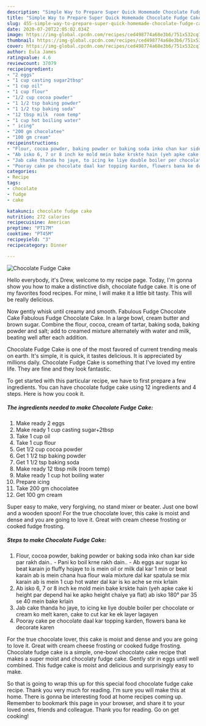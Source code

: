 ```yaml
---
description: "Simple Way to Prepare Super Quick Homemade Chocolate Fudge Cake"
title: "Simple Way to Prepare Super Quick Homemade Chocolate Fudge Cake"
slug: 455-simple-way-to-prepare-super-quick-homemade-chocolate-fudge-cake
date: 2020-07-20T22:05:02.034Z
image: https://img-global.cpcdn.com/recipes/ced498774a68e3b6/751x532cq70/chocolate-fudge-cake-recipe-main-photo.jpg
thumbnail: https://img-global.cpcdn.com/recipes/ced498774a68e3b6/751x532cq70/chocolate-fudge-cake-recipe-main-photo.jpg
cover: https://img-global.cpcdn.com/recipes/ced498774a68e3b6/751x532cq70/chocolate-fudge-cake-recipe-main-photo.jpg
author: Eula James
ratingvalue: 4.6
reviewcount: 37079
recipeingredient:
- "2 eggs"
- "1 cup casting sugar2tbsp"
- "1 cup oil"
- "1 cup flour"
- "1/2 cup cocoa powder"
- "1 1/2 tsp baking powder"
- "1 1/2 tsp baking soda"
- "12 tbsp milk  room temp"
- "1 cup hot boiling water"
- " icing"
- "200 gm chocolatee"
- "100 gm cream"
recipeinstructions:
- "Flour, cocoa powder, baking powder or baking soda inko chan kar side par rakh dain.. Pani ko boil krne rakh dain.. Ab eggs aur sugar ko beat karain jo fluffy hojaye to is mein oil or milk dal kar 1 min or beat karain ab is mein chana hua flour wala mixture dal kar spatula se mix karain ab is mein 1 cup hot water dal kar is ko ache se mix krlain"
- "Ab isko 6, 7 or 8 inch ke mold mein bake krskte hain (yeh apke cake ki height par depend hai ke apko height chaiye ya flat) ab isko 180° par 35 se 40 mein bake krlain"
- "Jab cake thanda ho jaye, to icing ke liye double boiler per chocolate or cream ko melt karen, cake to cut kar ke ek layer lagayen"
- "Pooray cake pe chocolate daal kar topping karden, flowers bana ke decorate karen"
categories:
- Recipe
tags:
- chocolate
- fudge
- cake

katakunci: chocolate fudge cake 
nutrition: 272 calories
recipecuisine: American
preptime: "PT17M"
cooktime: "PT45M"
recipeyield: "3"
recipecategory: Dinner

---
```



![Chocolate Fudge Cake](https://img-global.cpcdn.com/recipes/ced498774a68e3b6/751x532cq70/chocolate-fudge-cake-recipe-main-photo.jpg)

Hello everybody, it's Drew, welcome to my recipe page. Today, I'm gonna show you how to make a distinctive dish, chocolate fudge cake. It is one of my favorites food recipes. For mine, I will make it a little bit tasty. This will be really delicious.

Now gently whisk until creamy and smooth. Fabulous Fudge Chocolate Cake Fabulous Fudge Chocolate Cake. In a large bowl, cream butter and brown sugar. Combine the flour, cocoa, cream of tartar, baking soda, baking powder and salt; add to creamed mixture alternately with water and milk, beating well after each addition.

Chocolate Fudge Cake is one of the most favored of current trending meals on earth. It's simple, it is quick, it tastes delicious. It is appreciated by millions daily. Chocolate Fudge Cake is something that I've loved my entire life. They are fine and they look fantastic.


To get started with this particular recipe, we have to first prepare a few ingredients. You can have chocolate fudge cake using 12 ingredients and 4 steps. Here is how you cook it.

<!--inarticleads1-->

##### The ingredients needed to make Chocolate Fudge Cake:

1. Make ready 2 eggs
1. Make ready 1 cup casting sugar+2tbsp
1. Take 1 cup oil
1. Take 1 cup flour
1. Get 1/2 cup cocoa powder
1. Get 1 1/2 tsp baking powder
1. Get 1 1/2 tsp baking soda
1. Make ready 12 tbsp milk  (room temp)
1. Make ready 1 cup hot boiling water
1. Prepare  icing
1. Take 200 gm chocolatee
1. Get 100 gm cream


Super easy to make, very forgiving, no stand mixer or beater. Just one bowl and a wooden spoon! For the true chocolate lover, this cake is moist and dense and you are going to love it. Great with cream cheese frosting or cooked fudge frosting. 

<!--inarticleads2-->

##### Steps to make Chocolate Fudge Cake:

1. Flour, cocoa powder, baking powder or baking soda inko chan kar side par rakh dain.. - Pani ko boil krne rakh dain.. - Ab eggs aur sugar ko beat karain jo fluffy hojaye to is mein oil or milk dal kar 1 min or beat karain ab is mein chana hua flour wala mixture dal kar spatula se mix karain ab is mein 1 cup hot water dal kar is ko ache se mix krlain
1. Ab isko 6, 7 or 8 inch ke mold mein bake krskte hain (yeh apke cake ki height par depend hai ke apko height chaiye ya flat) ab isko 180° par 35 se 40 mein bake krlain
1. Jab cake thanda ho jaye, to icing ke liye double boiler per chocolate or cream ko melt karen, cake to cut kar ke ek layer lagayen
1. Pooray cake pe chocolate daal kar topping karden, flowers bana ke decorate karen


For the true chocolate lover, this cake is moist and dense and you are going to love it. Great with cream cheese frosting or cooked fudge frosting. Chocolate fudge cake is a simple, one-bowl chocolate cake recipe that makes a super moist and chocolaty fudge cake. Gently stir in eggs until well combined. This fudge cake is moist and delicious and surprisingly easy to make. 

So that is going to wrap this up for this special food chocolate fudge cake recipe. Thank you very much for reading. I'm sure you will make this at home. There is gonna be interesting food at home recipes coming up. Remember to bookmark this page in your browser, and share it to your loved ones, friends and colleague. Thank you for reading. Go on get cooking!
